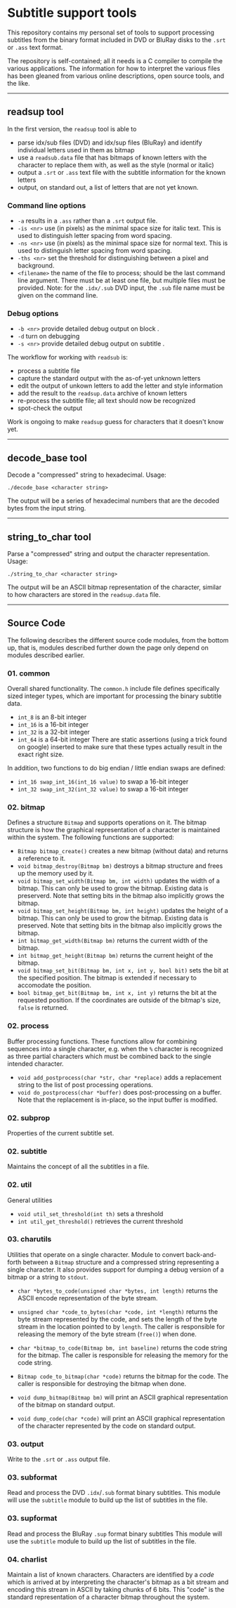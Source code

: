 # Subtitle support tools

This repository contains my personal set of tools to support processing
subtitles from the binary format included in DVD or BluRay disks to the
`.srt` or `.ass` text format.

The repository is self-contained; all it needs is a C compiler to compile
the various applications. The information for how to interpret the various
files has been gleaned from various online descriptions, open source tools,
and the like.

---

## readsup tool ##
In the first version, the `readsup` tool is able to
 - parse idx/sub files (DVD) and idx/sup files (BluRay) and identify individual
   letters used in them as bitmap
 - use a `readsub.data` file that has bitmaps of known letters with the
   character to replace them with, as well as the style (normal or italic)
 - output a `.srt` or `.ass` text file with the subtitle information for the
   known letters
 - output, on standard out, a list of letters that are not yet known.

### Command line options ###

 - `-a` results in a `.ass` rather than a `.srt` output file.
 - `-is <nr>` use <nr> (in pixels) as the minimal space size for italic text.
   This is used to distinguish letter spacing from word spacing.
 - `-ns <nr>` use <nr> (in pixels) as the minimal space size for normal text.
   This is used to distinguish letter spacing from word spacing.
 - `-ths <nr>` set the threshold for distinguishing between a pixel and
   background.
 - `<filename>` the name of the file to process; should be the last command
   line argument. There must be at least one file, but multiple files must
   be provided. Note: for the `.idx/.sub` DVD input, the `.sub` file name
   must be given on the command line.

### Debug options ###
 - `-b <nr>` provide detailed debug output on block <nr>.
 - `-d` turn on debugging
 - `-s <nr>` provide detailed debug output on subtitle <nr>.

The workflow for working with `readsub` is:
 - process a subtitle file
 - capture the standard output with the as-of-yet unknown letters
 - edit the output of unkown letters to add the letter and style information
 - add the result to the `readsup.data` archive of known letters
 - re-process the subtitle file; all text should now be recognized
 - spot-check the output

Work is ongoing to make `readsup` guess for characters that it doesn't know
yet.

---

## decode_base tool ##

Decode a "compressed" string to hexadecimal. Usage:
```
./decode_base <character string>
```
The output will be a series of hexadecimal numbers that are the decoded bytes
from the input string.

---

## string_to_char tool ##

Parse a "compressed" string and output the character representation. Usage:
```
./string_to_char <character string>
```
The output will be an ASCII bitmap representation of the character, similar
to how characters are stored in the `readsup.data` file.

---

## Source Code ##

The following describes the different source code modules, from the bottom
up, that is, modules described further down the page only depend on modules
described earlier.

### 01. common ###

Overall shared functionality. The `common.h` include file defines
specifically sized integer types, which are important for processing the
binary subtitle data.
 - `int_8` is an 8-bit integer
 - `int_16` is a 16-bit integer
 - `int_32` is a 32-bit integer
 - `int_64` is a 64-bit integer
There are static assertions (using a trick found on google) inserted to make
sure that these types actually result in the exact right size.

In addition, two functions to do big endian / little endian swaps are defined:
 - `int_16 swap_int_16(int_16 value)` to swap a 16-bit integer
 - `int_32 swap_int_32(int_32 value)` to swap a 16-bit integer

### 02. bitmap ###

Defines a structure `Bitmap` and supports operations on it. The bitmap
structure is how the graphical representation of a character is maintained
within the system. The following functions are supported:
 - `Bitmap bitmap_create()` creates a new bitmap (without data) and returns
   a reference to it.
 - `void bitmap_destroy(Bitmap bm)` destroys a bitmap structure and frees up
   the memory used by it.
 - `void bitmap_set_width(Bitmap bm, int width)` updates the width of a
   bitmap. This can only be used to grow the bitmap. Existing data is
   preserverd. Note that setting bits in the bitmap also implicitly grows the
   bitmap.
 - `void bitmap_set_height(Bitmap bm, int height)` updates the height of a
   bitmap. This can only be used to grow the bitmap. Existing data is
   preserved. Note that setting bits in the bitmap also implicitly grows the
   bitmap.
 - `int bitmap_get_width(Bitmap bm)` returns the current width of the bitmap.
 - `int bitmap_get_height(Bitmap bm)` returns the current height of the bitmap.
 - `void bitmap_set_bit(Bitmap bm, int x, int y, bool bit)` sets the bit at
   the specified position. The bitmap is extended if necessary to accomodate
   the position.
 - `bool bitmap_get_bit(Bitmap bm, int x, int y)` returns the bit at the
   requested position. If the coordinates are outside of the bitmap's size,
   `false` is returned.

### 02. process ###

Buffer processing functions. These functions allow for combining sequences
into a single character, e.g. when the `%` character is recognized as three
partial characters which must be combined back to the single intended
character.

 - `void add_postprocess(char *str, char *replace)` adds a replacement string
   to the list of post processing operations.
 - `void do_postprocess(char *buffer)` does post-processing on a buffer. Note
   that the replacement is in-place, so the input buffer is modified.

### 02. subprop ###

Properties of the current subtitle set.

### 02. subtitle ###

Maintains the concept of all the subtitles in a file.

### 02. util ###

General utilities

 - `void util_set_threshold(int th)` sets a threshold
 - `int util_get_threshold()` retrieves the current threshold

### 03. charutils ###

Utilities that operate on a single character.
Module to convert back-and-forth between a `Bitmap` structure and a
compressed string representing a single character. It also provides support
for dumping a debug version of a bitmap or a string to `stdout`.

 - `char *bytes_to_code(unsigned char *bytes, int length)` returns the
   ASCII encode representation of the byte stream.
 - `unsigned char *code_to_bytes(char *code, int *length)` returns the byte
   stream represented by the code, and sets the length of the byte stream in
   the location pointed to by `length`. The caller is responsible for releasing
   the memory of the byte stream (`free()`) when done.

 - `char *bitmap_to_code(Bitmap bm, int baseline)` returns the code string for
   the bitmap. The caller is responsible for releasing the memory for the
   code string.
 - `Bitmap code_to_bitmap(char *code)` returns the bitmap for the code. The
   caller is responsible for destroying the bitmap when done.

 - `void dump_bitmap(Bitmap bm)` will print an ASCII graphical representation
   of the bitmap on standard output.
 - `void dump_code(char *code)` will print an ASCII graphical representation
   of the character represented by the code on standard output.

### 03. output ###

Write to the `.srt` or `.ass` output file.

### 03. subformat ###

Read and process the DVD `.idx`/`.sub` format binary subtitles. This module
will use the `subtitle` module to build up the list of subtitles in the file.

### 03. supformat ###

Read and process the BluRay `.sup` format binary subtitles This module
will use the `subtitle` module to build up the list of subtitles in the file.

### 04. charlist ###

Maintain a list of known characters. Characters are identified by a _code_
which is arrived at by interpreting the character's bitmap as a bit stream
and encoding this stream in ASCII by taking chunks of 6 bits. This "code"
is the standard representation of a character bitmap throughout the system.

